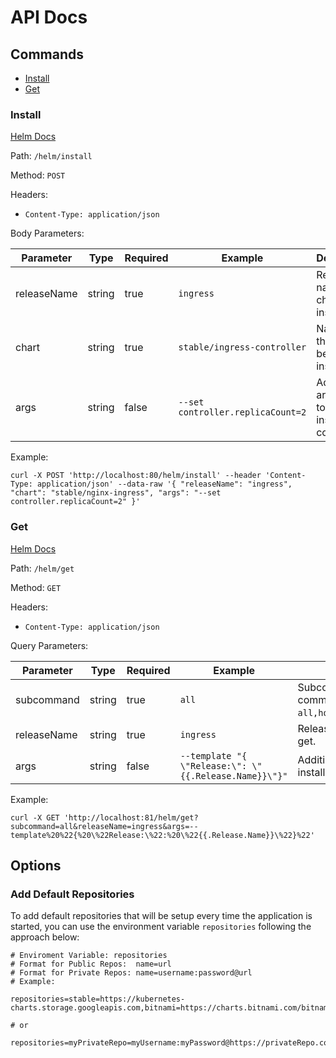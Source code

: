 # API Docs

## Commands

* [Install](#Install)
* [Get](#Get)

### Install

[Helm Docs](https://helm.sh/docs/helm/helm_install)

Path: ```/helm/install```

Method: ```POST```

Headers: 
* ```Content-Type: application/json```

Body Parameters:

|Parameter     |Type      |Required |Example |Description
|---           |---       |---      |--- |---
|releaseName   |string    |true     |```ingress``` |Release name of the chart to be installed.
|chart         |string    |true     |```stable/ingress-controller``` |Name of the chart to be installed.
|args          |string    |false    |```--set controller.replicaCount=2``` |Additional arguments to the helm install command

Example:

```curl -X POST 'http://localhost:80/helm/install' --header 'Content-Type: application/json' --data-raw '{ "releaseName": "ingress", "chart": "stable/nginx-ingress", "args": "--set controller.replicaCount=2" }'```


### Get

[Helm Docs](https://helm.sh/docs/helm/helm_get_all)

Path: ```/helm/get```

Method: ```GET```

Headers: 
* ```Content-Type: application/json```

Query Parameters:

|Parameter     |Type      |Required |Example |Description
|---           |---       |---      |--- |---
|subcommand    |string    |true     |```all``` |Subcommand of the helm get command. Options: ```all,hooks,manifest,notes,values```.
|releaseName   |string    |true     |```ingress``` |Release name of the chart to be get.
|args          |string    |false    |```--template "{ \"Release:\": \"{{.Release.Name}}\"}"``` |Additional arguments to the helm install command

Example:

```curl -X GET 'http://localhost:81/helm/get?subcommand=all&releaseName=ingress&args=--template%20%22{%20\%22Release:\%22:%20\%22{{.Release.Name}}\%22}%22'```


## Options

### Add Default Repositories

To add default repositories that will be setup every time the application is started, you can use the environment variable ```repositories``` following the approach below:

```
# Enviroment Variable: repositories
# Format for Public Repos:  name=url
# Format for Private Repos: name=username:password@url
# Example:

repositories=stable=https://kubernetes-charts.storage.googleapis.com,bitnami=https://charts.bitnami.com/bitnami

# or

repositories=myPrivateRepo=myUsername:myPassword@https://privateRepo.com,myPrivateRepo2=myUsername:myPassword@https://privateRepo2.com
```